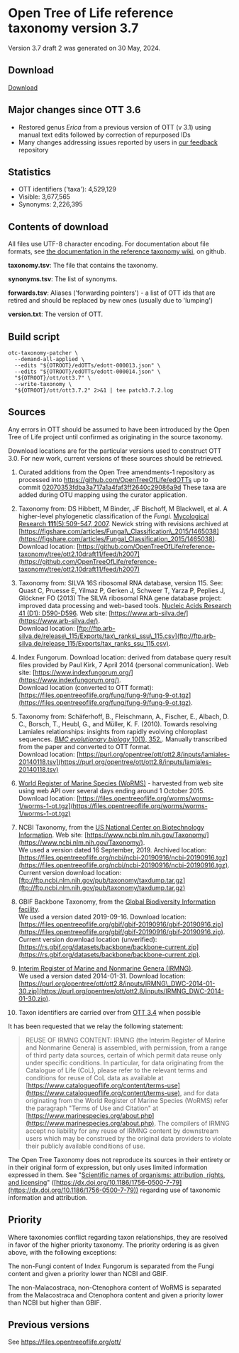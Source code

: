 # Open Tree of Life reference taxonomy version 3.7

Version 3.7 draft 2 was generated on 30 May, 2024.

## Download

[Download](https://files.opentreeoflife.org/ott/ott3.7/ott3.7.2.tgz)

## Major changes since OTT 3.6

* Restored genus *Erica* from a previous version of OTT (v 3.1) using manual text edits followed by correction of repurposed IDs
* Many changes addressing issues reported by users in [our feedback](https://github.com/OpenTreeOfLife/feedback/issues?q=is%3Aissue+is%3Aopen+sort%3Acreated-asc) repository

## Statistics

* OTT identifiers ('taxa'): 4,529,129
* Visible: 3,677,565
* Synonyms: 2,226,395
       
  
## Contents of download

All files use UTF-8 character encoding.  For documentation about file formats, see [the documentation in the reference taxonomy
wiki](https://github.com/OpenTreeOfLife/reference-taxonomy/wiki/Interim-taxonomy-file-format),
on github.

**taxonomy.tsv**: The file that contains the taxonomy.

**synonyms.tsv**: The list of synonyms.

**forwards.tsv**: Aliases ('forwarding pointers') - a list of OTT ids that are
  retired and should be replaced by new ones (usually due to
  'lumping')

**version.txt**: The version of OTT.


## Build script

    otc-taxonomy-patcher \
      --demand-all-applied \
      --edits "${OTROOT}/edOTTs/edott-000013.json" \
      --edits "${OTROOT}/edOTTs/edott-000014.json" \
      "${OTROOT}/ott/ott3.7" \
      --write-taxonomy \
      "${OTROOT}/ott/ott3.7.2" 2>&1 | tee patch3.7.2.log

## Sources

Any errors in OTT
should be assumed to have been introduced by the Open Tree of Life 
project until confirmed as originating in the source taxonomy.

Download locations are for the particular versions used to construct
OTT 3.0.  For new work, current versions of these sources should be
retrieved.

1.  Curated additions from the Open Tree amendments-1 repository as processed into https://github.com/OpenTreeOfLife/edOTTs 
  up to commit [02070353fdba3a717a1a4faf3ff2640c29086a9d](https://github.com/OpenTreeOfLife/edOTTs/commit/02070353fdba3a717a1a4faf3ff2640c29086a9d) These taxa are added during OTU mapping using the curator application.

1.  Taxonomy from: 
    DS Hibbett, M Binder, JF Bischoff, M Blackwell, et al. 
    A higher-level phylogenetic classification of the <i>Fungi</i>.
    [Mycological Research</i> <b>111</b>(5):509-547, 2007](https://dx.doi.org/10.1016/j.mycres.2007.03.004).
    Newick string with revisions
    archived at [https://figshare.com/articles/Fungal\_Classification\_2015/1465038](https://figshare.com/articles/Fungal_Classification_2015/1465038).
    <br />
    Download location: [https://github.com/OpenTreeOfLife/reference-taxonomy/tree/ott2.10draft11/feed/h2007](https://github.com/OpenTreeOfLife/reference-taxonomy/tree/ott2.10draft11/feed/h2007)

1.  Taxonomy from: SILVA 16S ribosomal RNA database, version 115.
    See: Quast C, Pruesse E, Yilmaz P, Gerken J, Schweer T, Yarza P, Peplies J,
    Gl&ouml;ckner FO (2013) The SILVA ribosomal RNA gene database project:
    improved data processing and web-based tools. 
    [Nucleic Acids Research</i> 41 (D1): D590-D596](https://dx.doi.org/10.1093/nar/gks1219).
    Web site: [https://www.arb-silva.de/](https://www.arb-silva.de/).
    <br />
    Download location: [ftp://ftp.arb-silva.de/release\_115/Exports/tax\_ranks\_ssu\_115.csv](ftp://ftp.arb-silva.de/release_115/Exports/tax_ranks_ssu_115.csv).

1.  Index Fungorum.
    Download location: derived from database query result files provided by Paul
    Kirk, 7 April 2014 (personal communication).
    Web site: [https://www.indexfungorum.org/](https://www.indexfungorum.org/).
    <br />
    Download location (converted to OTT format): [https://files.opentreeoflife.org/fung/fung-9/fung-9-ot.tgz](https://files.opentreeoflife.org/fung/fung-9/fung-9-ot.tgz).

1.  Taxonomy from:
    Sch&auml;ferhoff, B., Fleischmann, A., Fischer, E., Albach, D. C., Borsch,
    T., Heubl, G., and M&uuml;ller, K. F. (2010). Towards resolving Lamiales
    relationships: insights from rapidly evolving chloroplast
    sequences. 
    [<i>BMC evolutionary biology</i> 10(1), 352.](https://dx.doi.org/10.1186/1471-2148-10-352).
    Manually transcribed from the paper and converted to OTT format.
    <br />
    Download location: [https://purl.org/opentree/ott/ott2.8/inputs/lamiales-20140118.tsv](https://purl.org/opentree/ott/ott2.8/inputs/lamiales-20140118.tsv)

1.  [World Register of Marine Species (WoRMS)](https://www.marinespecies.org/aphia.php) - harvested from web site using web API over several days ending around 1 October 2015.
    Download location: [https://files.opentreeoflife.org/worms/worms-1/worms-1-ot.tgz](https://files.opentreeoflife.org/worms/worms-1/worms-1-ot.tgz)

1.  NCBI Taxonomy, from the 
    [US National Center on Biotechnology Information](https://www.ncbi.nlm.nih.gov/).
    Web site: [https://www.ncbi.nlm.nih.gov/Taxonomy/](https://www.ncbi.nlm.nih.gov/Taxonomy/).
    <br />
    We used a version dated 16 September, 2019.
    Archived location: [https://files.opentreeoflife.org/ncbi/ncbi-20190916/ncbi-20190916.tgz](https://files.opentreeoflife.org/ncbi/ncbi-20190916/ncbi-20190916.tgz).
    <br />
    Current version download location:
    [ftp://ftp.ncbi.nlm.nih.gov/pub/taxonomy/taxdump.tar.gz](ftp://ftp.ncbi.nlm.nih.gov/pub/taxonomy/taxdump.tar.gz)

1.  GBIF Backbone Taxonomy, from the 
    [Global Biodiversity Information facility](https://www.gbif.org/).
    <br />
    We used a version dated 2019-09-16.
    Download location: [https://files.opentreeoflife.org/gbif/gbif-20190916/gbif-20190916.zip](https://files.opentreeoflife.org/gbif/gbif-20190916/gbif-20190916.zip).
    <br />
    Current version download location (unverified):
    [https://rs.gbif.org/datasets/backbone/backbone-current.zip](https://rs.gbif.org/datasets/backbone/backbone-current.zip).

1.  [Interim Register of Marine and Nonmarine Genera (IRMNG)](https://irmng.org/).
    <br />
    We used a version dated 2014-01-31.  Download location:
    [https://purl.org/opentree/ott/ott2.8/inputs/IRMNG\_DWC-2014-01-30.zip](https://purl.org/opentree/ott/ott2.8/inputs/IRMNG_DWC-2014-01-30.zip).
 
1.  Taxon identifiers are carried over from [OTT 3.4](https://files.opentreeoflife.org/ott/ott3.4/) when possible
 
It has been requested that we relay the following statement:

> REUSE OF IRMNG CONTENT:
> IRMNG (the Interim Register of Marine and Nonmarine Genera) is assembled, with permission, from a range of third party data sources, certain of which permit data reuse only under specific conditions. In particular, for data originating from the Catalogue of Life (CoL), please refer to the relevant terms and conditions for reuse of CoL data as available at [https://www.catalogueoflife.org/content/terms-use](https://www.catalogueoflife.org/content/terms-use), and for data originating from the World Register of Marine Species (WoRMS) refer the paragraph "Terms of Use and Citation" at [https://www.marinespecies.org/about.php](https://www.marinespecies.org/about.php). The compilers of IRMNG accept no liability for any reuse of IRMNG content by downstream users which may be construed by the original data providers to violate their publicly available conditions of use.

The Open Tree Taxonomy does not reproduce its sources in their
entirety or in their original form of expression, but only uses
limited information expressed in them. See "[Scientific names of
organisms: attribution, rights, and licensing](https://dx.doi.org/10.1186/1756-0500-7-79)" ([https://dx.doi.org/10.1186/1756-0500-7-79](https://dx.doi.org/10.1186/1756-0500-7-79))
regarding use of taxonomic information and attribution.

## Priority

Where taxonomies conflict regarding taxon relationships, they are
resolved in favor of the higher priority taxonomy.  The priority
ordering is as given above, with the following exceptions:

The non-Fungi content of Index Fungorum is separated from the Fungi
content and given a priority lower than NCBI and GBIF.

The non-Malacostraca, non-Ctenophora content of WoRMS is separated from the
Malacostraca and Ctenophora content and given a priority lower than NCBI but higher
than GBIF.

## Previous versions

See <a href="https://files.opentreeoflife.org/ott/">https://files.opentreeoflife.org/ott/</a>
